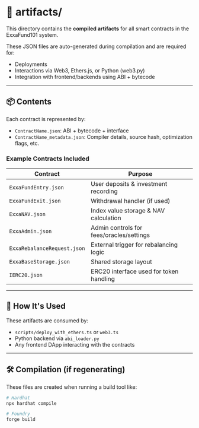 # 📁 artifacts/

This directory contains the **compiled artifacts** for all smart contracts in the ExxaFund101 system.

These JSON files are auto-generated during compilation and are required for:

- Deployments
- Interactions via Web3, Ethers.js, or Python (web3.py)
- Integration with frontend/backends using ABI + bytecode

---

## 📦 Contents

Each contract is represented by:

- `ContractName.json`: ABI + bytecode + interface
- `ContractName_metadata.json`: Compiler details, source hash, optimization flags, etc.

### Example Contracts Included

| Contract                | Purpose                                   |
|------------------------|-------------------------------------------|
| `ExxaFundEntry.json`    | User deposits & investment recording      |
| `ExxaFundExit.json`     | Withdrawal handler (if used)              |
| `ExxaNAV.json`          | Index value storage & NAV calculation     |
| `ExxaAdmin.json`        | Admin controls for fees/oracles/settings |
| `ExxaRebalanceRequest.json` | External trigger for rebalancing logic |
| `ExxaBaseStorage.json`  | Shared storage layout                     |
| `IERC20.json`           | ERC20 interface used for token handling  |

---

## 🔁 How It's Used

These artifacts are consumed by:

- `scripts/deploy_with_ethers.ts` or `web3.ts`
- Python backend via `abi_loader.py`
- Any frontend DApp interacting with the contracts

---

## 🛠 Compilation (if regenerating)

These files are created when running a build tool like:

```bash
# Hardhat
npx hardhat compile

# Foundry
forge build

